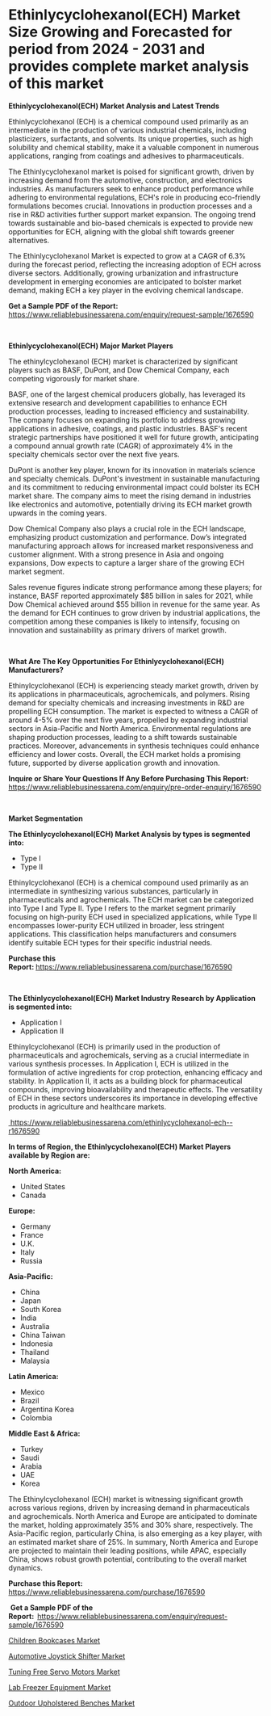 <p><h1>Ethinlycyclohexanol(ECH) Market Size Growing and Forecasted for period from 2024 - 2031 and provides complete market analysis of this market</h1></p><p><strong>Ethinlycyclohexanol(ECH) Market Analysis and Latest Trends</strong></p>
<p><p>Ethinlycyclohexanol (ECH) is a chemical compound used primarily as an intermediate in the production of various industrial chemicals, including plasticizers, surfactants, and solvents. Its unique properties, such as high solubility and chemical stability, make it a valuable component in numerous applications, ranging from coatings and adhesives to pharmaceuticals.</p><p>The Ethinlycyclohexanol market is poised for significant growth, driven by increasing demand from the automotive, construction, and electronics industries. As manufacturers seek to enhance product performance while adhering to environmental regulations, ECH's role in producing eco-friendly formulations becomes crucial. Innovations in production processes and a rise in R&D activities further support market expansion. The ongoing trend towards sustainable and bio-based chemicals is expected to provide new opportunities for ECH, aligning with the global shift towards greener alternatives.</p><p>The Ethinlycyclohexanol Market is expected to grow at a CAGR of 6.3% during the forecast period, reflecting the increasing adoption of ECH across diverse sectors. Additionally, growing urbanization and infrastructure development in emerging economies are anticipated to bolster market demand, making ECH a key player in the evolving chemical landscape.</p></p>
<p><strong>Get a Sample PDF of the Report:&nbsp;</strong> <a href="https://www.reliablebusinessarena.com/enquiry/request-sample/1676590?utm_campaign=1347&utm_medium=2&utm_source=Github&utm_content=ia&utm_term=12102024&utm_id=ethinlycyclohexanolech">https://www.reliablebusinessarena.com/enquiry/request-sample/1676590</a></p>
<p>&nbsp;</p>
<p><strong>Ethinlycyclohexanol(ECH) Major Market Players</strong></p>
<p><p>The ethinylcyclohexanol (ECH) market is characterized by significant players such as BASF, DuPont, and Dow Chemical Company, each competing vigorously for market share. </p><p>BASF, one of the largest chemical producers globally, has leveraged its extensive research and development capabilities to enhance ECH production processes, leading to increased efficiency and sustainability. The company focuses on expanding its portfolio to address growing applications in adhesive, coatings, and plastic industries. BASF's recent strategic partnerships have positioned it well for future growth, anticipating a compound annual growth rate (CAGR) of approximately 4% in the specialty chemicals sector over the next five years.</p><p>DuPont is another key player, known for its innovation in materials science and specialty chemicals. DuPont's investment in sustainable manufacturing and its commitment to reducing environmental impact could bolster its ECH market share. The company aims to meet the rising demand in industries like electronics and automotive, potentially driving its ECH market growth upwards in the coming years.</p><p>Dow Chemical Company also plays a crucial role in the ECH landscape, emphasizing product customization and performance. Dow’s integrated manufacturing approach allows for increased market responsiveness and customer alignment. With a strong presence in Asia and ongoing expansions, Dow expects to capture a larger share of the growing ECH market segment.</p><p>Sales revenue figures indicate strong performance among these players; for instance, BASF reported approximately $85 billion in sales for 2021, while Dow Chemical achieved around $55 billion in revenue for the same year. As the demand for ECH continues to grow driven by industrial applications, the competition among these companies is likely to intensify, focusing on innovation and sustainability as primary drivers of market growth.</p></p>
<p>&nbsp;</p>
<p><strong>What Are The Key Opportunities For Ethinlycyclohexanol(ECH) Manufacturers?</strong></p>
<p><p>Ethinylcyclohexanol (ECH) is experiencing steady market growth, driven by its applications in pharmaceuticals, agrochemicals, and polymers. Rising demand for specialty chemicals and increasing investments in R&D are propelling ECH consumption. The market is expected to witness a CAGR of around 4-5% over the next five years, propelled by expanding industrial sectors in Asia-Pacific and North America. Environmental regulations are shaping production processes, leading to a shift towards sustainable practices. Moreover, advancements in synthesis techniques could enhance efficiency and lower costs. Overall, the ECH market holds a promising future, supported by diverse application growth and innovation.</p></p>
<p><strong>Inquire or Share Your Questions If Any Before Purchasing This Report:</strong> <a href="https://www.reliablebusinessarena.com/enquiry/pre-order-enquiry/1676590?utm_campaign=1347&utm_medium=2&utm_source=Github&utm_content=ia&utm_term=12102024&utm_id=ethinlycyclohexanolech">https://www.reliablebusinessarena.com/enquiry/pre-order-enquiry/1676590</a></p>
<p>&nbsp;</p>
<p><strong>Market Segmentation</strong></p>
<p><strong>The Ethinlycyclohexanol(ECH) Market Analysis by types is segmented into:</strong></p>
<p><ul><li>Type I</li><li>Type II</li></ul></p>
<p><p>Ethinylcyclohexanol (ECH) is a chemical compound used primarily as an intermediate in synthesizing various substances, particularly in pharmaceuticals and agrochemicals. The ECH market can be categorized into Type I and Type II. Type I refers to the market segment primarily focusing on high-purity ECH used in specialized applications, while Type II encompasses lower-purity ECH utilized in broader, less stringent applications. This classification helps manufacturers and consumers identify suitable ECH types for their specific industrial needs.</p></p>
<p><strong>Purchase this Report:&nbsp;</strong><a href="https://www.reliablebusinessarena.com/purchase/1676590?utm_campaign=1347&utm_medium=2&utm_source=Github&utm_content=ia&utm_term=12102024&utm_id=ethinlycyclohexanolech">https://www.reliablebusinessarena.com/purchase/1676590</a></p>
<p>&nbsp;</p>
<p><strong>The Ethinlycyclohexanol(ECH) Market Industry Research by Application is segmented into:</strong></p>
<p><ul><li>Application I</li><li>Application II</li></ul></p>
<p><p>Ethinylcyclohexanol (ECH) is primarily used in the production of pharmaceuticals and agrochemicals, serving as a crucial intermediate in various synthesis processes. In Application I, ECH is utilized in the formulation of active ingredients for crop protection, enhancing efficacy and stability. In Application II, it acts as a building block for pharmaceutical compounds, improving bioavailability and therapeutic effects. The versatility of ECH in these sectors underscores its importance in developing effective products in agriculture and healthcare markets.</p></p>
<p><a href="https://www.reliablebusinessarena.com/ethinlycyclohexanol-ech--r1676590?utm_campaign=1347&utm_medium=2&utm_source=Github&utm_content=ia&utm_term=12102024&utm_id=ethinlycyclohexanolech">&nbsp;https://www.reliablebusinessarena.com/ethinlycyclohexanol-ech--r1676590</a></p>
<p><strong>In terms of Region, the Ethinlycyclohexanol(ECH) Market Players available by Region are:</strong></p>
<p>
    <p> <strong> North America: </strong>
        <ul>
            <li>United States</li>
            <li>Canada</li>
        </ul>
        </p> 
    <p> <strong> Europe: </strong>
        <ul>
            <li>Germany</li>
            <li>France</li>
            <li>U.K.</li>
            <li>Italy</li>
            <li>Russia</li>
        </ul>
        </p> 
    <p> <strong> Asia-Pacific: </strong>
        <ul>
            <li>China</li>
            <li>Japan</li>
            <li>South Korea</li>
            <li>India</li>
            <li>Australia</li>
            <li>China Taiwan</li>
            <li>Indonesia</li>
            <li>Thailand</li>
            <li>Malaysia</li>
        </ul>
        </p> 
    <p> <strong> Latin America: </strong>
        <ul>
            <li>Mexico</li>
            <li>Brazil</li>
            <li>Argentina Korea</li>
            <li>Colombia</li>
        </ul>
        </p> 
    <p> <strong> Middle East & Africa: </strong>
        <ul>
            <li>Turkey</li>
            <li>Saudi</li>
            <li>Arabia</li>
            <li>UAE</li>
            <li>Korea</li>
        </ul>
    </p>
    </p>
<p><p>The Ethinylcyclohexanol (ECH) market is witnessing significant growth across various regions, driven by increasing demand in pharmaceuticals and agrochemicals. North America and Europe are anticipated to dominate the market, holding approximately 35% and 30% share, respectively. The Asia-Pacific region, particularly China, is also emerging as a key player, with an estimated market share of 25%. In summary, North America and Europe are projected to maintain their leading positions, while APAC, especially China, shows robust growth potential, contributing to the overall market dynamics.</p></p>
<p><strong>Purchase this Report: </strong><a href="https://www.reliablebusinessarena.com/purchase/1676590?utm_campaign=1347&utm_medium=2&utm_source=Github&utm_content=ia&utm_term=12102024&utm_id=ethinlycyclohexanolech">https://www.reliablebusinessarena.com/purchase/1676590</a></p>
<p>&nbsp;<strong>Get a Sample PDF of the Report:&nbsp;&nbsp;</strong><a href="https://www.reliablebusinessarena.com/enquiry/request-sample/1676590?utm_campaign=1347&utm_medium=2&utm_source=Github&utm_content=ia&utm_term=12102024&utm_id=ethinlycyclohexanolech">https://www.reliablebusinessarena.com/enquiry/request-sample/1676590</a></p>
<p><strong></strong></p>
<p><p><a href="https://www.linkedin.com/pulse/sustainability-trends-children-bookcases-industry-market-2pwxe?utm_campaign=1347&utm_medium=2&utm_source=Github&utm_content=ia&utm_term=12102024&utm_id=ethinlycyclohexanolech">Children Bookcases Market</a></p><p><a href="https://github.com/poppeotabedvo5/Market-Research-Report-List-1/blob/main/automotive-joystick-shifter-market.md?utm_campaign=1347&utm_medium=2&utm_source=Github&utm_content=ia&utm_term=12102024&utm_id=ethinlycyclohexanolech">Automotive Joystick Shifter Market</a></p><p><a href="https://www.linkedin.com/pulse/global-tuning-free-servo-motors-market-trends-analysis-future-iwige?utm_campaign=1347&utm_medium=2&utm_source=Github&utm_content=ia&utm_term=12102024&utm_id=ethinlycyclohexanolech">Tuning Free Servo Motors Market</a></p><p><a href="https://github.com/elizabethdagraca/Market-Research-Report-List-5/blob/main/lab-freezer-equipment-market.md?utm_campaign=1347&utm_medium=2&utm_source=Github&utm_content=ia&utm_term=12102024&utm_id=ethinlycyclohexanolech">Lab Freezer Equipment Market</a></p><p><a href="https://www.linkedin.com/pulse/navigating-global-outdoor-upholstered-benches-market-from-trends-swtke?utm_campaign=1347&utm_medium=2&utm_source=Github&utm_content=ia&utm_term=12102024&utm_id=ethinlycyclohexanolech">Outdoor Upholstered Benches Market</a></p></p>